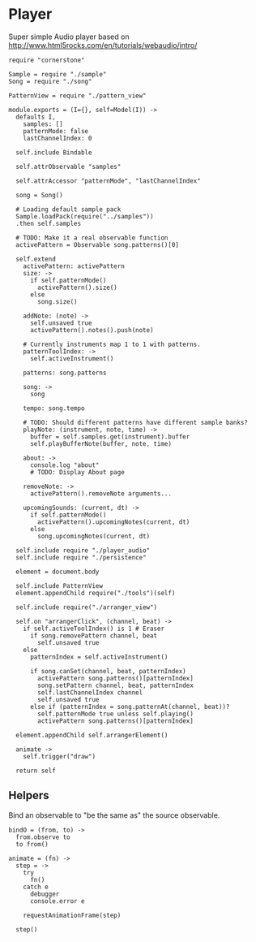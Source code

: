 Player
======

Super simple Audio player based on http://www.html5rocks.com/en/tutorials/webaudio/intro/

    require "cornerstone"

    Sample = require "./sample"
    Song = require "./song"

    PatternView = require "./pattern_view"

    module.exports = (I={}, self=Model(I)) ->
      defaults I,
        samples: []
        patternMode: false
        lastChannelIndex: 0

      self.include Bindable

      self.attrObservable "samples"

      self.attrAccessor "patternMode", "lastChannelIndex"

      song = Song()

      # Loading default sample pack
      Sample.loadPack(require("../samples"))
      .then self.samples

      # TODO: Make it a real observable function
      activePattern = Observable song.patterns()[0]

      self.extend
        activePattern: activePattern
        size: ->
          if self.patternMode()
            activePattern().size()
          else
            song.size()

        addNote: (note) ->
          self.unsaved true
          activePattern().notes().push(note)

        # Currently instruments map 1 to 1 with patterns.
        patternToolIndex: ->
          self.activeInstrument()

        patterns: song.patterns

        song: ->
          song

        tempo: song.tempo

        # TODO: Should different patterns have different sample banks?
        playNote: (instrument, note, time) ->
          buffer = self.samples.get(instrument).buffer
          self.playBufferNote(buffer, note, time)
        
        about: ->
          console.log "about"
          # TODO: Display About page

        removeNote: ->
          activePattern().removeNote arguments...

        upcomingSounds: (current, dt) ->
          if self.patternMode()
            activePattern().upcomingNotes(current, dt)
          else
            song.upcomingNotes(current, dt)

      self.include require "./player_audio"
      self.include require "./persistence"

      element = document.body

      self.include PatternView
      element.appendChild require("./tools")(self)

      self.include require("./arranger_view")

      self.on "arrangerClick", (channel, beat) ->
        if self.activeToolIndex() is 1 # Eraser
          if song.removePattern channel, beat
            self.unsaved true
        else
          patternIndex = self.activeInstrument()

          if song.canSet(channel, beat, patternIndex)
            activePattern song.patterns()[patternIndex]
            song.setPattern channel, beat, patternIndex
            self.lastChannelIndex channel
            self.unsaved true
          else if (patternIndex = song.patternAt(channel, beat))?
            self.patternMode true unless self.playing()
            activePattern song.patterns()[patternIndex]

      element.appendChild self.arrangerElement()

      animate ->
        self.trigger("draw")

      return self

Helpers
-------

Bind an observable to "be the same as" the source observable.

    bindO = (from, to) ->
      from.observe to
      to from()

    animate = (fn) ->
      step = ->
        try
          fn()
        catch e
          debugger
          console.error e

        requestAnimationFrame(step)

      step()

